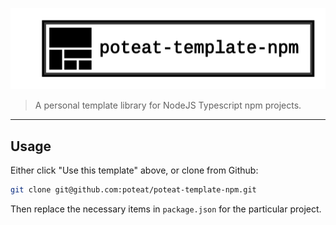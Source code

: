 ![template](./logo/template.png)

> A personal template library for NodeJS Typescript npm projects.

---

## Usage

Either click "Use this template" above, or clone from Github:

```sh
git clone git@github.com:poteat/poteat-template-npm.git
```

Then replace the necessary items in `package.json` for the particular project.
